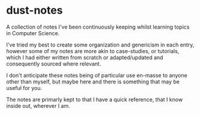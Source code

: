 # dust-notes

A collection of notes I've been continuously keeping whilst learning topics in Computer Science. 

I've tried my best to create some organization and genericism in each entry, however some of my notes are more akin to case-studies, or tutorials, which I had either written from scratch or adapted/updated and consequently sourced where relevant.

I don't anticipate these notes being of particular use en-masse to anyone other than myself, but maybe here and there is something that may be useful for you.

The notes are primarly kept to that I have a quick reference, that I know inside out, wherever I am.
